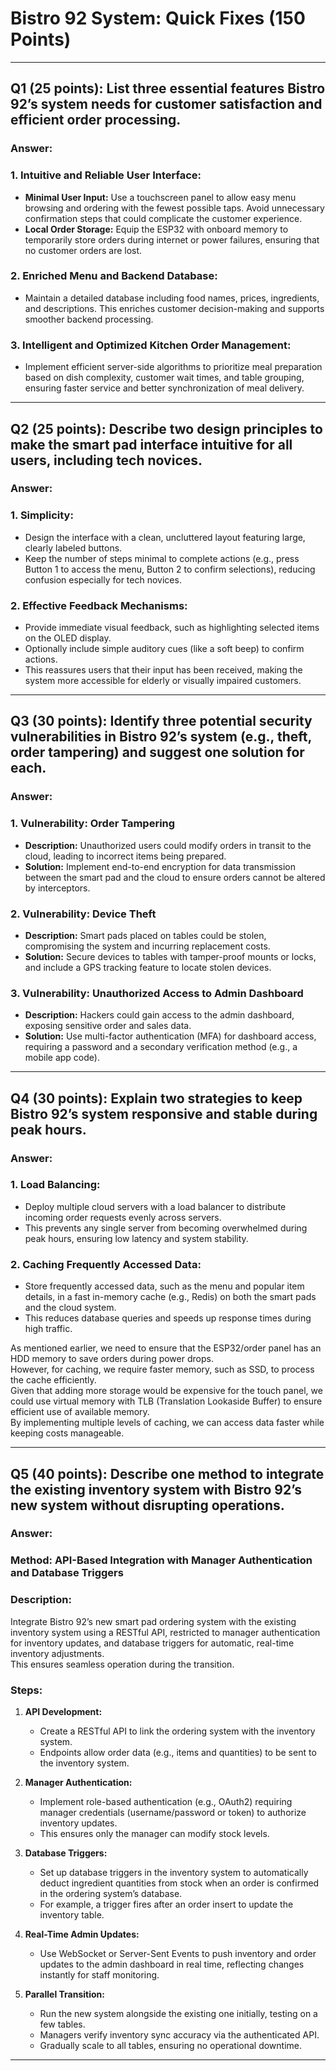 # Bistro 92 System: Quick Fixes (150 Points)

---

## **Q1 (25 points): List three essential features Bistro 92’s system needs for customer satisfaction and efficient order processing.**

### Answer:

### 1. Intuitive and Reliable User Interface:
- **Minimal User Input:** Use a touchscreen panel to allow easy menu browsing and ordering with the fewest possible taps. Avoid unnecessary confirmation steps that could complicate the customer experience.
- **Local Order Storage:** Equip the ESP32 with onboard memory to temporarily store orders during internet or power failures, ensuring that no customer orders are lost.

### 2. Enriched Menu and Backend Database:
- Maintain a detailed database including food names, prices, ingredients, and descriptions. This enriches customer decision-making and supports smoother backend processing.

### 3. Intelligent and Optimized Kitchen Order Management:
- Implement efficient server-side algorithms to prioritize meal preparation based on dish complexity, customer wait times, and table grouping, ensuring faster service and better synchronization of meal delivery.

---

## **Q2 (25 points): Describe two design principles to make the smart pad interface intuitive for all users, including tech novices.**

### Answer:

### 1. Simplicity:
- Design the interface with a clean, uncluttered layout featuring large, clearly labeled buttons.
- Keep the number of steps minimal to complete actions (e.g., press Button 1 to access the menu, Button 2 to confirm selections), reducing confusion especially for tech novices.

### 2. Effective Feedback Mechanisms:
- Provide immediate visual feedback, such as highlighting selected items on the OLED display.
- Optionally include simple auditory cues (like a soft beep) to confirm actions.
- This reassures users that their input has been received, making the system more accessible for elderly or visually impaired customers.

---

## **Q3 (30 points): Identify three potential security vulnerabilities in Bistro 92’s system (e.g., theft, order tampering) and suggest one solution for each.**

### Answer:

### 1. Vulnerability: Order Tampering
- **Description:** Unauthorized users could modify orders in transit to the cloud, leading to incorrect items being prepared.
- **Solution:** Implement end-to-end encryption for data transmission between the smart pad and the cloud to ensure orders cannot be altered by interceptors.

### 2. Vulnerability: Device Theft
- **Description:** Smart pads placed on tables could be stolen, compromising the system and incurring replacement costs.
- **Solution:** Secure devices to tables with tamper-proof mounts or locks, and include a GPS tracking feature to locate stolen devices.

### 3. Vulnerability: Unauthorized Access to Admin Dashboard
- **Description:** Hackers could gain access to the admin dashboard, exposing sensitive order and sales data.
- **Solution:** Use multi-factor authentication (MFA) for dashboard access, requiring a password and a secondary verification method (e.g., a mobile app code).

---

## **Q4 (30 points): Explain two strategies to keep Bistro 92’s system responsive and stable during peak hours.**

### Answer:

### 1. Load Balancing:
- Deploy multiple cloud servers with a load balancer to distribute incoming order requests evenly across servers.
- This prevents any single server from becoming overwhelmed during peak hours, ensuring low latency and system stability.

### 2. Caching Frequently Accessed Data:
- Store frequently accessed data, such as the menu and popular item details, in a fast in-memory cache (e.g., Redis) on both the smart pads and the cloud system.
- This reduces database queries and speeds up response times during high traffic.

As mentioned earlier, we need to ensure that the ESP32/order panel has an HDD memory to save orders during power drops.  
However, for caching, we require faster memory, such as SSD, to process the cache efficiently.  
Given that adding more storage would be expensive for the touch panel, we could use virtual memory with TLB (Translation Lookaside Buffer) to ensure efficient use of available memory.  
By implementing multiple levels of caching, we can access data faster while keeping costs manageable.

---

## **Q5 (40 points): Describe one method to integrate the existing inventory system with Bistro 92’s new system without disrupting operations.**

### Answer:

### Method: API-Based Integration with Manager Authentication and Database Triggers

### Description:
Integrate Bistro 92’s new smart pad ordering system with the existing inventory system using a RESTful API, restricted to manager authentication for inventory updates, and database triggers for automatic, real-time inventory adjustments.  
This ensures seamless operation during the transition.

### Steps:

1. **API Development:**
   - Create a RESTful API to link the ordering system with the inventory system.
   - Endpoints allow order data (e.g., items and quantities) to be sent to the inventory system.

2. **Manager Authentication:**
   - Implement role-based authentication (e.g., OAuth2) requiring manager credentials (username/password or token) to authorize inventory updates.
   - This ensures only the manager can modify stock levels.

3. **Database Triggers:**
   - Set up database triggers in the inventory system to automatically deduct ingredient quantities from stock when an order is confirmed in the ordering system’s database.
   - For example, a trigger fires after an order insert to update the inventory table.

4. **Real-Time Admin Updates:**
   - Use WebSocket or Server-Sent Events to push inventory and order updates to the admin dashboard in real time, reflecting changes instantly for staff monitoring.

5. **Parallel Transition:**
   - Run the new system alongside the existing one initially, testing on a few tables.
   - Managers verify inventory sync accuracy via the authenticated API.
   - Gradually scale to all tables, ensuring no operational downtime.

---

